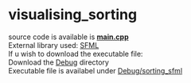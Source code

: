 # visualising_sorting
source code is available is [**main.cpp**](main.cpp)  
External library used: [SFML](https://www.sfml-dev.org/tutorials/2.5/)  
If u wish to download the executable file:  
Download the [Debug](debug) directory  
Executable file is availabel under [Debug/sorting_sfml](debug/sorting_sfml)


